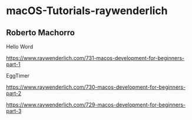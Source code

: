# macOS-Tutorials-raywenderlich
## Roberto Machorro

Hello Word

https://www.raywenderlich.com/731-macos-development-for-beginners-part-1

EggTimer

https://www.raywenderlich.com/730-macos-development-for-beginners-part-2

https://www.raywenderlich.com/729-macos-development-for-beginners-part-3
